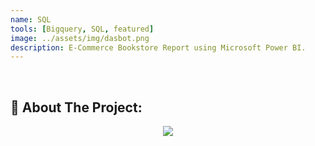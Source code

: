 ```yaml
---
name: SQL
tools: [Bigquery, SQL, featured]
image: ../assets/img/dasbot.png
description: E-Commerce Bookstore Report using Microsoft Power BI.
---
```

<div class="m-3" id="problem">
    <br />
    <h2>🎯 About The Project:</h2>
</div>

<div align="center">
  <img src=".../assets/img/sqltask1.png"/>
</div>
